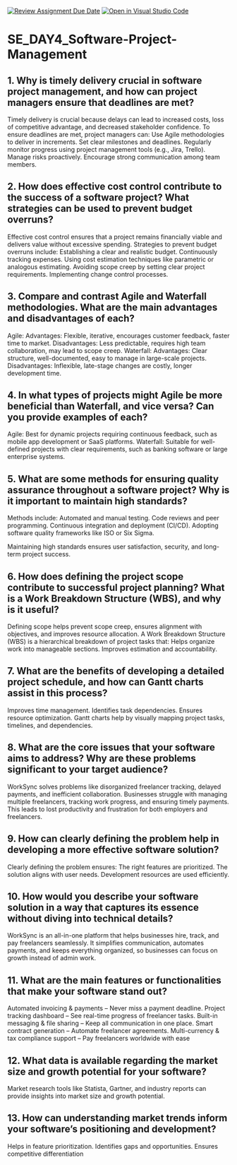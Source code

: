 [![Review Assignment Due Date](https://classroom.github.com/assets/deadline-readme-button-22041afd0340ce965d47ae6ef1cefeee28c7c493a6346c4f15d667ab976d596c.svg)](https://classroom.github.com/a/9pw6JKcu)
[![Open in Visual Studio Code](https://classroom.github.com/assets/open-in-vscode-2e0aaae1b6195c2367325f4f02e2d04e9abb55f0b24a779b69b11b9e10269abc.svg)](https://classroom.github.com/online_ide?assignment_repo_id=18437604&assignment_repo_type=AssignmentRepo)
# SE_DAY4_Software-Project-Management
## 1. Why is timely delivery crucial in software project management, and how can project managers ensure that deadlines are met?
Timely delivery is crucial because delays can lead to increased costs, loss of competitive advantage, and decreased stakeholder confidence. To ensure deadlines are met, project managers can:
Use Agile methodologies to deliver in increments.
Set clear milestones and deadlines.
Regularly monitor progress using project management tools (e.g., Jira, Trello).
Manage risks proactively.
Encourage strong communication among team members.
## 2. How does effective cost control contribute to the success of a software project? What strategies can be used to prevent budget overruns?
Effective cost control ensures that a project remains financially viable and delivers value without excessive spending. Strategies to prevent budget overruns include:
Establishing a clear and realistic budget.
Continuously tracking expenses.
Using cost estimation techniques like parametric or analogous estimating.
Avoiding scope creep by setting clear project requirements.
Implementing change control processes.

## 3. Compare and contrast Agile and Waterfall methodologies. What are the main advantages and disadvantages of each?
Agile:
Advantages: Flexible, iterative, encourages customer feedback, faster time to market.
Disadvantages: Less predictable, requires high team collaboration, may lead to scope creep.
Waterfall:
Advantages: Clear structure, well-documented, easy to manage in large-scale projects.
Disadvantages: Inflexible, late-stage changes are costly, longer development time.

## 4. In what types of projects might Agile be more beneficial than Waterfall, and vice versa? Can you provide examples of each?
Agile: Best for dynamic projects requiring continuous feedback, such as mobile app development or SaaS platforms.
Waterfall: Suitable for well-defined projects with clear requirements, such as banking software or large enterprise systems.

## 5. What are some methods for ensuring quality assurance throughout a software project? Why is it important to maintain high standards?
Methods include:
Automated and manual testing.
Code reviews and peer programming.
Continuous integration and deployment (CI/CD).
Adopting software quality frameworks like ISO or Six Sigma.

Maintaining high standards ensures user satisfaction, security, and long-term project success.

## 6. How does defining the project scope contribute to successful project planning? What is a Work Breakdown Structure (WBS), and why is it useful?
Defining scope helps prevent scope creep, ensures alignment with objectives, and improves resource allocation. A Work Breakdown Structure (WBS) is a hierarchical breakdown of project tasks that:
Helps organize work into manageable sections.
Improves estimation and accountability.

## 7. What are the benefits of developing a detailed project schedule, and how can Gantt charts assist in this process?
Improves time management.
Identifies task dependencies.
Ensures resource optimization.
Gantt charts help by visually mapping project tasks, timelines, and dependencies.

## 8. What are the core issues that your software aims to address? Why are these problems significant to your target audience?
WorkSync solves problems like disorganized freelancer tracking, delayed payments, and inefficient collaboration. Businesses struggle with managing multiple freelancers, tracking work progress, and ensuring timely payments. This leads to lost productivity and frustration for both employers and freelancers.
## 9. How can clearly defining the problem help in developing a more effective software solution?
Clearly defining the problem ensures:
The right features are prioritized.
The solution aligns with user needs.
Development resources are used efficiently.

## 10. How would you describe your software solution in a way that captures its essence without diving into technical details?
WorkSync is an all-in-one platform that helps businesses hire, track, and pay freelancers seamlessly. It simplifies communication, automates payments, and keeps everything organized, so businesses can focus on growth instead of admin work.
## 11. What are the main features or functionalities that make your software stand out?
Automated invoicing & payments – Never miss a payment deadline.
Project tracking dashboard – See real-time progress of freelancer tasks.
Built-in messaging & file sharing – Keep all communication in one place.
Smart contract generation – Automate freelancer agreements.
Multi-currency & tax compliance support – Pay freelancers worldwide with ease
## 12. What data is available regarding the market size and growth potential for your software?
Market research tools like Statista, Gartner, and industry reports can provide insights into market size and growth potential.

## 13. How can understanding market trends inform your software’s positioning and development?
Helps in feature prioritization.
Identifies gaps and opportunities.
Ensures competitive differentiation
